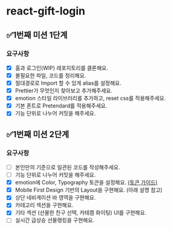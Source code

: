 # react-gift-login

## ✅1번째 미션 1단계

### 요구사항

- [x] 홈과 로그인(WIP) 레포지토리를 클론해요.
- [x] 불필요한 파일, 코드를 정리해요.
- [x] 절대경로로 Import 할 수 있게 alias를 설정해요.
- [x] Prettier가 무엇인지 찾아보고 추가해주세요.
- [x] emotion 스타일 라이브러리를 추가하고, reset css를 적용해주세요.
- [x] 기본 폰트로 Pretendard를 적용해주세요.
- [x] 기능 단위로 나누어 커밋을 해주세요.

## ✅1번째 미션 2단계

### 요구사항

- [ ] 본인만의 기준으로 일관된 코드를 작성해주세요.
- [ ] 기능 단위로 나누어 커밋을 해주세요.
- [x] emotion에 Color, Typography 토큰을 설정해요. [(토큰 가이드)](https://edu.nextstep.camp/s/0eoNzeZS/ls/lNeUqOll)
- [x] Mobile First Design 기반의 Layout을 구현해요. (아래 설명 참고)
- [x] 상단 네비게이션 바 영역을 구현해요.
- [x] 카테고리 섹션을 구현해요.
- [x] 기타 섹션 (선물한 친구 선택, 카테캠 화이팅) UI를 구현해요.
- [ ] 실시간 급상승 선물랭킹을 구현해요.

